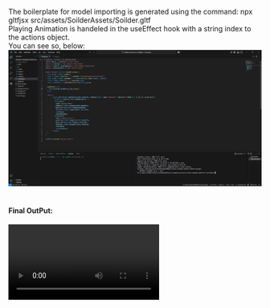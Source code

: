 The boilerplate for model importing is generated using the command: npx gltfjsx src/assets/SoilderAssets/Soilder.gltf 
<br>
Playing Animation is handeled in the useEffect hook with a string index to the actions object.
<br>
You can see so, below:
<img src="./public/CodeSnippets/Screenshot(91).png">
<br>
<br>
<h4>Final OutPut:</h4>
<video src="https://github.com/user-attachments/assets/b0ac06f6-d061-44d5-91b0-226fbc66afdd"></video>
